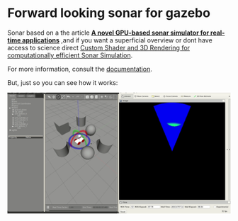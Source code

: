 Forward looking sonar for gazebo
=======================================

Sonar based on a the article **[A novel GPU-based sonar simulator for real-time applications](https://www.sciencedirect.com/science/article/pii/S0097849317301371)** ,and if you want a superficial overview or dont have access to science direct [Custom Shader and 3D Rendering for computationally efficient Sonar Simulation](http://sibgrapi.sid.inpe.br/col/sid.inpe.br/sibgrapi/2016/08.09.11.51/doc/sibgrapi16.pdf).

For more information, consult the [documentation](https://github.com/Brazilian-Institute-of-Robotics/forward_looking_sonar_gazebo/wiki).

But, just so you can see how it works:

![SonarDemos](doc/Images/sonarRotation.gif)
